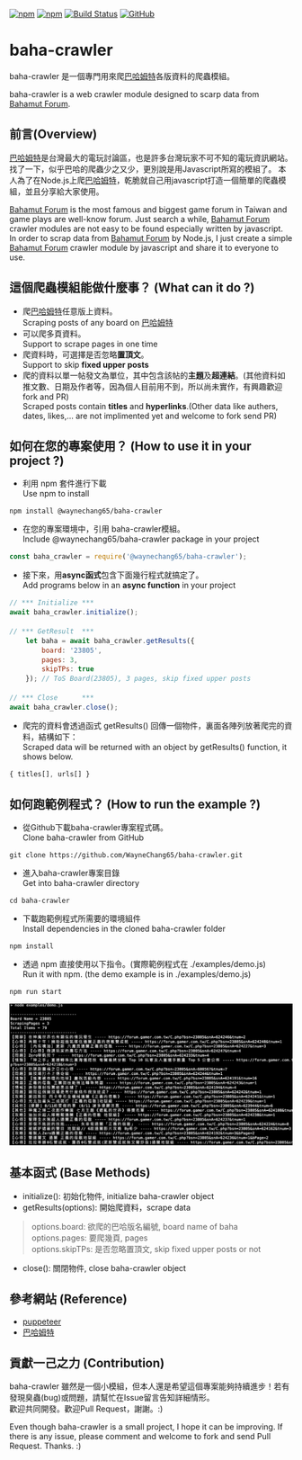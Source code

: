[![npm](https://img.shields.io/npm/v/@waynechang65/baha-crawler.svg)](https://www.npmjs.com/package/@waynechang65/baha-crawler)
[![npm](https://img.shields.io/npm/dm/@waynechang65/baha-crawler.svg)](https://www.npmjs.com/package/@waynechang65/baha-crawler)
[![Build Status](https://travis-ci.org/WayneChang65/baha-crawler.svg?branch=master)](https://travis-ci.org/WayneChang65/baha-crawler)
[![GitHub](https://img.shields.io/github/license/waynechang65/baha-crawler.svg)](https://github.com/WayneChang65/baha-crawler/)

# baha-crawler

baha-crawler 是一個專門用來爬[巴哈姆特](https://www.gamer.com.tw/)各版資料的爬蟲模組。  
  
baha-crawler is a web crawler module designed to scarp data from [Bahamut Forum](https://www.gamer.com.tw/).

## 前言(Overview)

[巴哈姆特](https://www.gamer.com.tw/)是台灣最大的電玩討論區，也是許多台灣玩家不可不知的電玩資訊網站。
找了一下，似乎巴哈的爬蟲少之又少，更別說是用Javascript所寫的模組了。
本人為了在Node.js上爬[巴哈姆特](https://www.gamer.com.tw/)，乾脆就自己用javascript打造一個簡單的爬蟲模組，並且分享給大家使用。  
  
[Bahamut Forum](https://www.gamer.com.tw/) is the most famous and biggest game forum in Taiwan and game plays are well-know forum.
Just search a while, [Bahamut Forum](https://www.gamer.com.tw/) crawler modules are not easy to be found especially written by javascript.  
In order to scrap data from [Bahamut Forum](https://www.gamer.com.tw/) by Node.js, 
I just create a simple [Bahamut Forum](https://www.gamer.com.tw/) crawler module by javascript and share it to everyone to use.

## 這個爬蟲模組能做什麼事？ (What can it do ?)

* 爬[巴哈姆特](https://www.gamer.com.tw/)任意版上資料。  
Scraping posts of any board on [巴哈姆特](https://www.gamer.com.tw/)  
* 可以爬多頁資料。  
Support to scrape pages in one time  
* 爬資料時，可選擇是否忽略**置頂文**。  
Support to skip **fixed upper posts**  
* 爬的資料以單一帖發文為單位，其中包含該帖的**主題**及**超連結**。(其他資料如推文數、日期及作者等，因為個人目前用不到，所以尚未實作，有興趣歡迎fork and PR)  
Scraped posts contain **titles** and **hyperlinks**.(Other data like authers, dates, likes,... are not implimented yet and welcome to fork send PR)

## 如何在您的專案使用？ (How to use it in your project ?)

* 利用 npm 套件進行下載  
Use npm to install  

```
npm install @waynechang65/baha-crawler
```

* 在您的專案環境中，引用 baha-crawler模組。  
Include @waynechang65/baha-crawler package in your project

```javascript
const baha_crawler = require('@waynechang65/baha-crawler');
```

* 接下來，用**async函式**包含下面幾行程式就搞定了。  
Add programs below in an **async function** in your project  

```javascript
// *** Initialize ***  
await baha_crawler.initialize();

// *** GetResult  ***
    let baha = await baha_crawler.getResults({
        board: '23805',
        pages: 3,
        skipTPs: true
    }); // ToS Board(23805), 3 pages, skip fixed upper posts

// *** Close      ***
await baha_crawler.close();
```

* 爬完的資料會透過函式 getResults() 回傳一個物件，裏面各陣列放著爬完的資料，結構如下：  
Scraped data will be returned with an object by getResults() function, it shows below.

```javascript
{ titles[], urls[] }
```

## 如何跑範例程式？ (How to run the example ?)

* 從Github下載baha-crawler專案程式碼。  
Clone baha-crawler from GitHub

```
git clone https://github.com/WayneChang65/baha-crawler.git
```

* 進入baha-crawler專案目錄  
Get into baha-crawler directory

```
cd baha-crawler
```

* 下載跑範例程式所需要的環境組件  
Install dependencies in the cloned baha-crawler folder

```
npm install
```

* 透過 npm 直接使用以下指令。(實際範例程式在 ./examples/demo.js)  
Run it with npm. (the demo example is in ./examples/demo.js)

```
npm run start
```  

![image](https://raw.githubusercontent.com/WayneChang65/baha-crawler/master/img/demo_result.png)  

## 基本函式 (Base Methods)

* initialize(): 初始化物件, initialize baha-crawler object
* getResults(options): 開始爬資料，scrape data

> options.board: 欲爬的巴哈版名編號, board name of baha  
> options.pages: 要爬幾頁, pages  
> options.skipTPs: 是否忽略置頂文, skip fixed upper posts or not  

* close(): 關閉物件, close baha-crawler object

## 參考網站 (Reference)

* [puppeteer](https://github.com/GoogleChrome/puppeteer)
* [巴哈姆特](https://www.gamer.com.tw/)

## 貢獻一己之力 (Contribution)

baha-crawler 雖然是一個小模組，但本人還是希望這個專案能夠持續進步！若有發現臭蟲(bug)或問題，請幫忙在Issue留言告知詳細情形。  
歡迎共同開發。歡迎Pull Request，謝謝。:)

Even though baha-crawler is a small project, I hope it can be improving. If there is any issue, please comment and welcome to fork and send Pull Request. Thanks. :)
